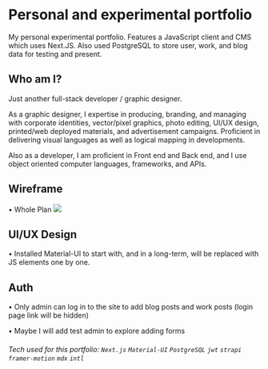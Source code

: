 Personal and experimental portfolio
===

My personal experimental portfolio. Features a JavaScript client and CMS which uses Next.JS. Also used PostgreSQL to store user, work, and blog data for testing and present.

Who am I?
---
Just another full-stack developer / graphic designer.

As a graphic designer, I expertise in producing, branding, and managing with corporate identities, vector/pixel graphics, photo editing, UI/UX design, printed/web deployed materials, and advertisement campaigns. Proficient in delivering visual languages as well as logical mapping in developments.

Also as a developer, I am proficient in Front end and Back end, and I use object oriented computer languages, frameworks, and APIs.

<!-- add link to linkedIn, resume -->
<!-- add link to portfolio -->

Wireframe
---
• Whole Plan
![](https://i.imgur.com/828D0Qp.png)

UI/UX Design
---
• Installed Material-UI to start with, and in a long-term, will be replaced with JS elements one by one.
 

Auth
---
• Only admin can log in to the site to add blog posts and work posts (login page link will be hidden)

• Maybe I will add test admin to explore adding forms

###### Tech used for this portfolio: `Next.js` `Material-UI` `PostgreSQL` `jwt` `strapi` `framer-motion` `mdx` `intl`